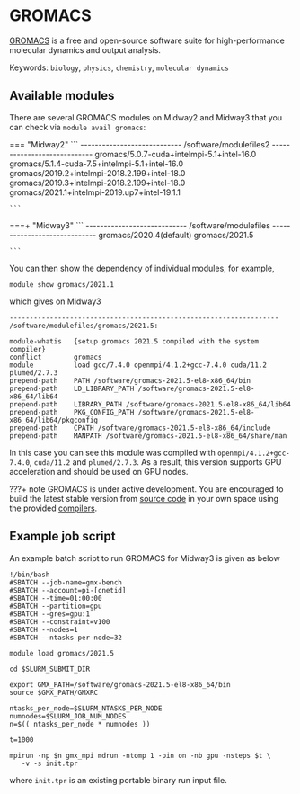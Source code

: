 # GROMACS

[GROMACS](https://www.gromacs.org/) is a free and open-source software suite for high-performance molecular dynamics and output analysis.

Keywords: `biology`, `physics`, `chemistry`, `molecular dynamics`


## Available modules
There are several GROMACS modules on Midway2 and Midway3 that you can check via `module avail gromacs`:

=== "Midway2"
    ```
    ---------------------------- /software/modulefiles2 ----------------------------
    gromacs/5.0.7-cuda+intelmpi-5.1+intel-16.0      
    gromacs/5.1.4-cuda-7.5+intelmpi-5.1+intel-16.0  
    gromacs/2019.2+intelmpi-2018.2.199+intel-18.0   
    gromacs/2019.3+intelmpi-2018.2.199+intel-18.0   
    gromacs/2021.1+intelmpi-2019.up7+intel-19.1.1   

    ```
===+ "Midway3"
    ```
    ---------------------------- /software/modulefiles -----------------------------
    gromacs/2020.4(default)  gromacs/2021.5  

    ```
You can then show the dependency of individual modules, for example,
```
module show gromacs/2021.1
```
which gives on Midway3
```
-------------------------------------------------------------------
/software/modulefiles/gromacs/2021.5:

module-whatis   {setup gromacs 2021.5 compiled with the system compiler}
conflict        gromacs
module          load gcc/7.4.0 openmpi/4.1.2+gcc-7.4.0 cuda/11.2 plumed/2.7.3
prepend-path    PATH /software/gromacs-2021.5-el8-x86_64/bin
prepend-path    LD_LIBRARY_PATH /software/gromacs-2021.5-el8-x86_64/lib64
prepend-path    LIBRARY_PATH /software/gromacs-2021.5-el8-x86_64/lib64
prepend-path    PKG_CONFIG_PATH /software/gromacs-2021.5-el8-x86_64/lib64/pkgconfig
prepend-path    CPATH /software/gromacs-2021.5-el8-x86_64/include
prepend-path    MANPATH /software/gromacs-2021.5-el8-x86_64/share/man
```

In this case you can see this module was compiled with `openmpi/4.1.2+gcc-7.4.0`, `cuda/11.2` and `plumed/2.7.3`. As a result, this version supports GPU acceleration and should be used on GPU nodes.

???+ note
    GROMACS is under active development. You are encouraged to build the latest stable version from [source code](https://github.com/gromacs/gromacs) in your own space using the provided [compilers](../compilers.md).

## Example job script

An example batch script to run GROMACS for Midway3 is given as below
```
!/bin/bash
#SBATCH --job-name=gmx-bench
#SBATCH --account=pi-[cnetid]
#SBATCH --time=01:00:00
#SBATCH --partition=gpu
#SBATCH --gres=gpu:1
#SBATCH --constraint=v100
#SBATCH --nodes=1
#SBATCH --ntasks-per-node=32

module load gromacs/2021.5

cd $SLURM_SUBMIT_DIR

export GMX_PATH=/software/gromacs-2021.5-el8-x86_64/bin
source $GMX_PATH/GMXRC

ntasks_per_node=$SLURM_NTASKS_PER_NODE
numnodes=$SLURM_JOB_NUM_NODES
n=$(( ntasks_per_node * numnodes ))

t=1000

mpirun -np $n gmx_mpi mdrun -ntomp 1 -pin on -nb gpu -nsteps $t \
   -v -s init.tpr
```
where `init.tpr` is an existing portable binary run input file.

<!---
There are two different primary configurations:

* **gromacs-X.Y.Z** is single precision (float)

* **gromacs-plumed-X.Y.Z+<compiler module>** is double precision, compiled with the stated compiler and MPI code, with PLUMED and Reconnaissance Metadynamics

`gromacs.sbatch` demonstrates how to run a short Gromacs job (the d.dppc test
case) in parallel.  Submit to the queue by:

```bash
cd $HOME/rcchelp/software/gromacs.rcc-docs
sbatch gromacs.sbatch
# and / or
sbatch gromacs-plumed.sbatch
```

The submission scripts can be modified to suit your needs
--->

